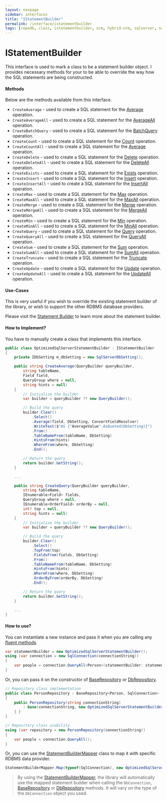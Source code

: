 ```yaml
---
layout: navpage
sidebar: interfaces
title: "IStatementBuilder"
permalink: /interface/istatementbuilder
tags: [repodb, class, istatementbuilder, orm, hybrid-orm, sqlserver, sqlite, mysql, postgresql]
---
```


# IStatementBuilder

This interface is used to mark a class to be a statement builder object. I provides necessary methods for your to be able to override the way how the SQL statements are being constructed.

#### Methods

Below are the methods available from this interface.

- `CreateAverage` - used to create a SQL statement for the [Average](/operation/average) operation.
- `CreateAverageAll` - used to create a SQL statement for the [AverageAll](/operation/averageall) operation.
- `CreateBatchQuery` - used to create a SQL statement for the [BatchQuery](/operation/batchquery) operation.
- `CreateCount` - used to create a SQL statement for the [Count](/operation/count) operation.
- `CreateCountAll` - used to create a SQL statement for the [Average](/operation/countall) operation.
- `CreateDelete` - used to create a SQL statement for the [Delete](/operation/delete) operation.
- `CreateDeleteAll` - used to create a SQL statement for the [DeleteAll](/operation/deleteall) operation.
- `CreateExists` - used to create a SQL statement for the [Exists](/operation/exists) operation.
- `CreateInsert` - used to create a SQL statement for the [Insert](/operation/insert) operation.
- `CreateInsertAll` - used to create a SQL statement for the [InsertAll](/operation/insertall) operation.
- `CreateMax` - used to create a SQL statement for the [Max](/operation/max) operation.
- `CreateMaxAll` - used to create a SQL statement for the [MaxAll](/operation/maxall) operation.
- `CreateMerge` - used to create a SQL statement for the [Merge](/operation/merge) operation.
- `CreateMergeAll` - used to create a SQL statement for the [MergeAll](/operation/mergeall) operation.
- `CreateMin` - used to create a SQL statement for the [Min](/operation/min) operation.
- `CreateMinAll` - used to create a SQL statement for the [MinAll](/operation/minall) operation.
- `CreateQuery` - used to create a SQL statement for the [Query](/operation/query) operation.
- `CreateQueryAll` - used to create a SQL statement for the [QueryAll](/operation/queryall) operation.
- `CreateSum` - used to create a SQL statement for the [Sum](/operation/sum) operation.
- `CreateSumAll` - used to create a SQL statement for the [SumAll](/operation/sumall) operation.
- `CreateTruncate` - used to create a SQL statement for the [Truncate](/operation/truncate) operation.
- `CreateUpdate` - used to create a SQL statement for the [Update](/operation/update) operation.
- `CreateUpdateAll` - used to create a SQL statement for the [UpdateAll](/operation/updateall) operation.

#### Use-Cases

This is very useful if you wish to override the existing statement builder of the library, or wish to support the other RDBMS database providers.

Please visit the [Statement Builder](/extensibility/statementbuilder) to learn more about the statement builder.

#### How to Implement?

You have to manually create a class that implements this interface.

```csharp
public class OptimizedSqlServerStatementBuilder : IStatementBuilder
{
    private IDbSetting m_dbSetting = new SqlServerDbSetting();

    public string CreateAverage(QueryBuilder queryBuilder,
        string tableName,
        Field field,
        QueryGroup where = null,
        string hints = null)
    {
        // Initialize the builder
        var builder = queryBuilder ?? new QueryBuilder();

        // Build the query
        builder.Clear()
            .Select()
            .Average(field, DbSetting, ConvertFieldResolver)
            .WriteText($"AS {"AverageValue".AsQuoted(DbSetting)}")
            .From()
            .TableNameFrom(tableName, DbSetting)
            .HintsFrom(hints)
            .WhereFrom(where, DbSetting)
            .End();

        // Return the query
        return builder.GetString();
    }

    ...

    public string CreateQuery(QueryBuilder queryBuilder,
        string tableName,
        IEnumerable<Field> fields,
        QueryGroup where = null,
        IEnumerable<OrderField> orderBy = null,
        int? top = null,
        string hints = null)
    {
        // Initialize the builder
        var builder = queryBuilder ?? new QueryBuilder();

        // Build the query
        builder.Clear()
            .Select()
            .TopFrom(top)
            .FieldsFrom(fields, DbSetting)
            .From()
            .TableNameFrom(tableName, DbSetting)
            .HintsFrom(hints)
            .WhereFrom(where, DbSetting)
            .OrderByFrom(orderBy, DbSetting)
            .End();

        // Return the query
        return builder.GetString();
    }

    ...
}
```

#### How to use?

You can instantiate a new instance and pass it when you are calling any [fluent methods](/docs/fluent-methods).

```csharp
var statementBuilder = new OptimizedSqlServerStatementBuilder();
using (var connection = new SqlConnection(connectionString))
{
    var people = connection.QueryAll<Person>(statementBuilder: statementBuilder);
}
```

Or, you can pass it on the constructor of [BaseRepository](/class/baserepository) or [DbRepository](/class/dbrepository).

```csharp
// Repository class implementation
public class PersonRepository : BaseRepository<Person, SqlConnection>
{
    public PersonRepository(string connectionString)
        : base(connectionString, new OptimizedSqlServerStatementBuilder())
    { }
}

// Repository class usability
using (var repository = new PersonRepository(connectionString))
{
    var people = connection.QueryAll();
}
```

Or, you can use the [StatementBuilderMapper](/mapper/statementbuildermapper) class to map it with specific RDBMS data provider.

```csharp
StatementBuilderMapper.Map(typeof(SqlConnection), new OptimizedSqlServerStatementBuilder(), true);
```

> By using the [StatementBuilderMapper](/mapper/statementbuildermapper), the library will automatically use the mapped statement builder when calling the `DbConnection`, [BaseRepository](/class/baserepository) or [DbRepository](/class/dbrepository) methods. It will vary on the type of the `DbConnection` object you used.